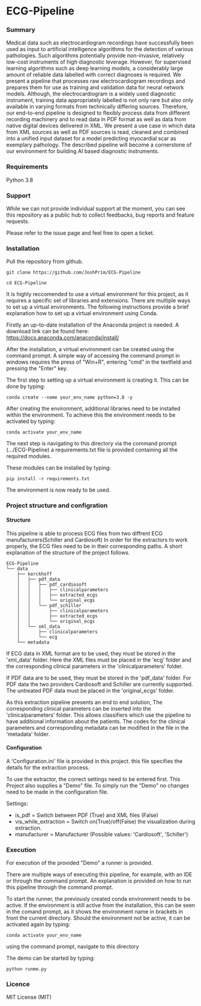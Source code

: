  # ECG-Pipeline

### Summary

Medical data such as electrocardiogram recordings have successfully been used as input to artificial intelligence algorithms for the detection of various pathologies. Such algorithms potentially provide non-invasive, relatively low-cost instruments of high diagnostic leverage. However, for supervised learning algorithms such as deep learning models, a considerably large amount of reliable data labelled with correct diagnoses is required. We present a pipeline that processes raw electrocardiogram recordings and prepares them for use as training and validation data for neural network models. Although, the electrocardiogram is a widely used diagnostic instrument, training data appropriately labelled is not only rare but also only available in varying formats from technically differing sources. Therefore, our end-to-end pipeline is designed to flexibly process data from different recording machinery and to read data in PDF format as well as data from native digital devices delivered in XML. We present a use case in which data from XML sources as well as PDF sources is read, cleaned and combined into a unified input dataset for a model predicting myocardial scar as exemplary pathology. The described pipeline will become a cornerstone of our environment for building AI based diagnostic instruments.


### Requirements

Python 3.8

### Support

While we can not provide individual support at the moment, you can see this repository as a public hub to collect feedbacks, bug reports and feature requests.

Please refer to the issue page and feel free to open a ticket.

### Installation

Pull the repository from github.

```
git clone https://github.com/JoshPrim/ECG-Pipeline

cd ECG-Pipeline
```

It is highly reccomended to use a virtual environment for this project, as it requires a specific set of libraries and extensions.
There are multiple ways to set up a virtual environments. The following instructions provide a brief explanation how to set up a virtual environment using Conda. 

Firstly an up-to-date installation of the Anaconda project is needed. A download link can be found here: 
https://docs.anaconda.com/anaconda/install/

After the installation, a virtual environment can be created using the command prompt. 
A simple way of accessing the command prompt in windows requires the press of "Win+R", entering "cmd" in the textfield and pressing the "Enter" key.

The first step to setting up a virtual environment is creating it. This can be done by typing:
```
conda create --name your_env_name python=3.8 -y
```


After creating the environment, additional libraries need to be installed within the environment.
To achieve this the environment needs to be activated by typing:
```
conda activate your_env_name
```

The next step is navigating to this directory via the command prompt (.../ECG-Pipeline) 
a requirements.txt file is provided containing all the required modules.

These modules can be installed by typing: 
```
pip install -r requirements.txt
```
The environment is now ready to be used. 

### Project structure and configration

#### Structure

This pipeline is able to process ECG files from two diffrent ECG manufacturers(Schiller and Cardiosoft) 
In order for the extractors to work properly, the ECG files need to be in their corresponding paths.
A short explanation of the structure of the project follows.

```
ECG-Pipeline
└── data
    ├── kerckhoff
    │   ├── pdf_data
    │   │   ├── pdf_cardiosoft
    │   │   │   ├── clinicalparameters
    │   │   │   ├── extracted_ecgs
    │   │   │   └── original_ecgs
    │   │   └── pdf_schiller
    │   │       ├── clinicalparameters
    │   │       ├── extracted_ecgs
    │   │       └── original_ecgs
    │   └── xml_data
    │       ├── clinicalparameters
    │       └── ecg
    └── metadata

```
If ECG data in XML format are to be used, they must be stored in the 'xml_data' folder. Here the XML files must be placed in the 'ecg' folder and the corresponding clinical parameters in the 'clinicalparameters' folder.

If PDF data are to be used, they must be stored in the 'pdf_data' folder. For PDF data the two providers Cardiosoft and Schiller are currently supported. The untreated PDF data must be placed in the 'original_ecgs' folder.

As this extraction pipeline presents an end to end solution, The corresponding clinical parameters can be inserted into the 'clinicalparameters' folder. This allows classifiers which use the pipeline to have additional information about the patients.
The codes for the clinical parameters and corresponding metadata can be modified in the file in the 'metadata' folder.

#### Configuration

A 'Configuration.ini' file is provided in this project. this file specifies the details for the extraction process. 

To use the extractor, the correct settings need to be entered first. 
This Project also supplies a "Demo" file. To simply run the "Demo" no changes need to be made in the configuration file.

Settings:
* is_pdf = Switch between PDF (True) and XML files (False)
* vis_while_extraction = Switch on(True)/off(False) the visualization during extraction.
* manufacturer = Manufacturer (Possible values: 'Cardiosoft', 'Schiller')



### Execution

For execution of the provided "Demo" a runner is provided. 

There are multiple ways of executing this pipeline, for example, with an IDE or through the command prompt.
An explanation is provided on how to run this pipeline through the command prompt.

To start the runner, the previously created conda environment needs to be active. 
If the environment is still active from the installation, this can be seen in the comand prompt, as it shows the environment name in brackets in front the current directory.
Should the environment not be active, it can be activated again by typing:
```
conda activate your_env_name
```

using the command prompt, navigate to this directory

The demo can be started by typing:
```
python runme.py
```




### Licence 

MIT License (MIT)

